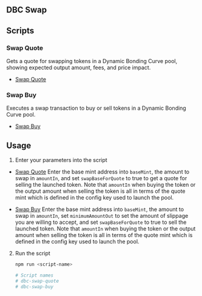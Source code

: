 ## DBC Swap

## Scripts

### Swap Quote

Gets a quote for swapping tokens in a Dynamic Bonding Curve pool, showing expected output amount, fees, and price impact.
- [Swap Quote](./src/swap-quote.ts)

### Swap Buy

Executes a swap transaction to buy or sell tokens in a Dynamic Bonding Curve pool.
- [Swap Buy](./src/swap-buy.ts)

## Usage

1. Enter your parameters into the script
	
- [Swap Quote](./src/swap-quote.ts)
Enter the base mint address into `baseMint`, the amount to swap in `amountIn`, and set `swapBaseForQuote` to true to get a quote for selling the launched token.
Note that `amountIn` when buying the token or the output amount when selling the token is all in terms of the quote mint which is defined in the config key used to launch the pool.

- [Swap Buy](./src/swap-buy.ts)
Enter the base mint address into `baseMint`, the amount to swap in `amountIn`, set `minimumAmountOut` to set the amount of slippage you are willing to accept, and set `swapBaseForQuote` to true to sell the launched token.
Note that `amountIn` when buying the token or the output amount when selling the token is all in terms of the quote mint which is defined in the config key used to launch the pool.

2. Run the script
	```bash
	npm run <script-name>
	
	# Script names
	# dbc-swap-quote
	# dbc-swap-buy
	```
